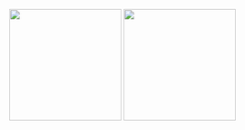 <!-- [START DAILY SAYING] -->
<!-- Please keep comment here to allow auto-update -->
<p align="center">
  <img src="https://bubkoo-server.vercel.app/daily-saying" height="196"/>
  <img src="https://bubkoo-server.vercel.app/365dots" height="196"/>
</p>
<!-- [END DAILY SAYING] -->

<!-- <p align="center">
<img alt="profile views" src="https://komarev.com/ghpvc/?username=bubkoo&color=brightgreen&style=flat-square&label=PROFILE+VIEWS" />
</p> -->
